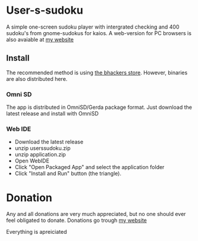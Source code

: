# User-s-sudoku
A simple one-screen sudoku player with intergrated checking and 400 sudoku's from gnome-sudokus for kaios. A web-version for PC browsers is also avaiable at [my website](https://twester.tk/sudoku.html)

## Install
The recommended method is using [the bhackers store](https://store.bananahackers.net/). However, binaries are also distributed here.

### Omni SD
The app is distributed in OmniSD/Gerda package format. Just download the latest release and install with OmniSD

### Web IDE
- Download the latest release
- unzip userssudoku.zip
- unzip application.zip
- Open WebIDE
- Click "Open Packaged App" and select the application folder
- Click "Install and Run" button (the triangle).

# Donation
Any and all donations are very much appreciated, but no one should ever feel obligated to donate.
Donations go trough [my website](https://twester.tk/ssg/donations.html)

Everything is apreiciated
